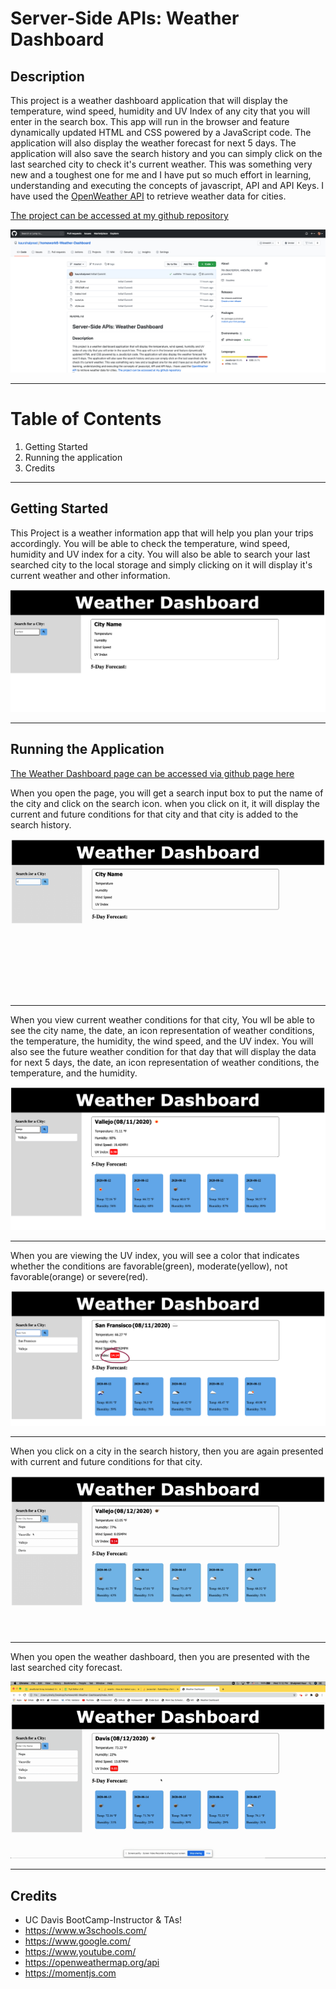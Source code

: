 # Server-Side APIs: Weather Dashboard

## Description
 This project is a weather dashboard application that will display the temperature, wind speed, humidity and UV Index of any city that you will enter in the search box. This app will run in the browser and feature dynamically updated HTML and CSS powered by a JavaScript code. The application will also display the weather forecast for next 5 days. The application will also save the search history and you can simply click on the last searched city to check it's current weather. This was something very new and a toughest one for me and I have put so much effort in learning, understanding and executing the concepts of javascript, API and API Keys. I have used the [OpenWeather API](https://openweathermap.org/api) to retrieve weather data for cities.

 [The project can be accessed at my github repository](https://github.com/kaurshalpreet/homework6-Weather-Dashboard)

 ![Homework Repository Screenshot](./assets/repo.png)

 ---

# Table of Contents
1. Getting Started
1. Running the application
1. Credits
---

## Getting Started

This Project is a weather information app that will help you plan your trips accordingly. You will be able to check the temperature, wind speed, humidity and UV index for a city. You will also be able to search your last searched city to the local storage and simply clicking on it will display it's current weather and other information.

![Getting Started!](./assets/gettingStarted.png)

---

## Running the Application

[The Weather Dashboard page can be accessed via github page here](https://kaurshalpreet.github.io/homework6-Weather-Dashboard/)

When you open the page, you will get a search input box to put the name of the city and click on the search icon. when you click on it, it will display the current and future conditions for that city and that city is added to the search history.

![Start Page](./assets/startPage.gif)

---

When you view current weather conditions for that city, You wll be able to see the city name, the date, an icon representation of weather conditions, the temperature, the humidity, the wind speed, and the UV index. You will also see the future weather condition for that day that will display the data for next 5 days, the date, an icon representation of weather conditions, the temperature, and the humidity.

![Page Display](./assets/pageDisplay.png)

---

When you are viewing the UV index, you will see a color that indicates whether the conditions are favorable(green), moderate(yellow), not favorable(orange) or severe(red).

![UV Index Display](./assets/uvIndex.png)

---

When you click on a city in the search history, then you are again presented with current and future conditions for that city.

![Search History](./assets/searchHistory.gif)

---

When you open the weather dashboard, then you are presented with the last searched city forecast.

![Refresh](./assets/refresh.gif)

---


## Credits
* UC Davis BootCamp-Instructor & TAs!
* https://www.w3schools.com/
* https://www.google.com/
* https://www.youtube.com/
* https://openweathermap.org/api
* https://momentjs.com